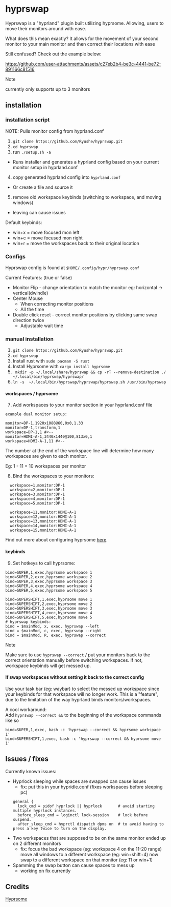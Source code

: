 # hyprswap
Hyprswap is a "hyprland" plugin built utilizing hyprsome. Allowing, users to move their monitors around with ease. 

What does this mean exactly? It allows for the movement of your second monitor to your main monitor and then correct their locations with ease

Still confused? Check out the example below: 

https://github.com/user-attachments/assets/c27eb2b4-be3c-4441-be72-891166c81516


> [!NOTE]
> currently only supports up to 3 monitors

## installation

### installation script
NOTE: Pulls monitor config from hyprland.conf 
1. `git clone https://github.com/Ryushe/hyprswap.git`
2. `cd hyprswap`
3. run `./setup.sh -a` 
- Runs installer and generates a hyprland config based on your current monitor setup in hyprland.conf
4. copy generated hyprland config into `hyprland.conf`
  - Or create a file and source it 
5. remove old workspace keybinds (switching to workspace, and moving windows) 
  - leaving can cause issues


Default keybinds:
- win+x = move focused mon left
- win+c = move focused mon right
- win+r = move the workspaces back to their original location

### Configs
Hyprswap config is found at `$HOME/.config/hypr/hyprswap.conf`

Current Features: (true or false)
- Monitor Flip - change orientation to match the monitor eg: horizontal -> vertical(dwindle)
- Center Mouse
  - When correcting monitor positions
  - All the time
- Double click reset - correct monitor positions by clicking same swap direction twice
  - Adjustable wait time 

### manual installation
1. `git clone https://github.com/Ryushe/hyprswap.git`
2. `cd hyprswap`
3. Install rust with `sudo pacman -S rust`  
4. Install Hyprsome with `cargo install hyprsome`
5. `
mkdir -p ~/.local/share/hyprswap && cp -rT --remove-destination ./ ~/.local/bin/hyprswap/hyprswap/`
6. `ln -s  ~/.local/bin/hyprswap/hyprswap/hyprswap.sh /usr/bin/hyprswap`

#### workspaces / hyprsome
7. Add workspaces to your monitor section in your hyprland.conf file
```
example dual monitor setup:

monitor=DP-1,1920x1080@60,0x0,1.33
monitor=DP-1,transform,1
workspace=DP-1,1 #<--
monitor=HDMI-A-1,3440x1440@100,813x0,1
workspace=HDMI-A-1,11 #<--
```

The number at the end of the workspace line will determine how many workspaces are given to each monitor.  

Eg: 1 - 11 = 10 workspaces per monitor

8. Bind the workspaces to your monitors:  
```
  workspace=1,monitor:DP-1
  workspace=2,monitor:DP-1
  workspace=3,monitor:DP-1
  workspace=4,monitor:DP-1
  workspace=5,monitor:DP-1

  workspace=11,monitor:HDMI-A-1
  workspace=12,monitor:HDMI-A-1
  workspace=13,monitor:HDMI-A-1
  workspace=14,monitor:HDMI-A-1
  workspace=15,monitor:HDMI-A-1
```

Find out more about configuring hyprsome  [here](https://github.com/sopa0/hyprsome).

#### keybinds
9. Set hotkeys to call hyprsome:
```
bind=SUPER,1,exec,hyprsome workspace 1
bind=SUPER,2,exec,hyprsome workspace 2
bind=SUPER,3,exec,hyprsome workspace 3
bind=SUPER,4,exec,hyprsome workspace 4
bind=SUPER,5,exec,hyprsome workspace 5

bind=SUPERSHIFT,1,exec,hyprsome move 1
bind=SUPERSHIFT,2,exec,hyprsome move 2
bind=SUPERSHIFT,3,exec,hyprsome move 3
bind=SUPERSHIFT,4,exec,hyprsome move 4
bind=SUPERSHIFT,5,exec,hyprsome move 5
# hyprswap keybinds:
bind = $mainMod, x, exec, hyprswap --left
bind = $mainMod, c, exec, hyprswap --right
bind = $mainMod, R, exec, hyprswap --correct
```

> [!NOTE]
> Make sure to use `hyprswap --correct` / put your monitors back to the correct orientation manually before switching workspaces. If not, workspace keybinds will get messed up.

#### If swap workspaces without setting it back to the correct config 
Use your task bar (eg: waybar) to select the messed up workspace since your keybinds for that workspace will no longer work. This is a "feature", due to the limitation of the way hyprland binds monitors/workspaces.

A cool workaround:  
Add `hyprswap --correct &&` to the beginning of the workspace commands like so
```
bind=SUPER,1,exec, bash -c 'hyprswap --correct && hyprsome workspace 1'
bind=SUPERSHIFT,1,exec, bash -c 'hyprswap --correct && hyprsome move 1'
```

## Issues / fixes
Currently known issues:
- Hyprlock sleeping while spaces are swapped can cause issues
  - fix: put this in your hypridle.conf (fixes workspaces before sleeping pc)
  ```
  general {
    lock_cmd = pidof hyprlock || hyprlock       # avoid starting multiple hyprlock instances.
    before_sleep_cmd = loginctl lock-session    # lock before suspend.
    after_sleep_cmd = hyprctl dispatch dpms on  # to avoid having to press a key twice to turn on the display.
    ```
- Two workspaces that are supposed to be on the same monitor ended up on 2 different monitors
  - fix: focus the bad workspace (eg: workspace 4 on the 11-20 range) move all windows to a different workspace (eg: win+shift+4) now swap to a different workspace on that monitor (eg: 11 or win+1)
- Spamming the swap button can cause spaces to mess up 
  - working on fix currently

## Credits 
[Hyprsome](https://github.com/sopa0/hyprsome)

